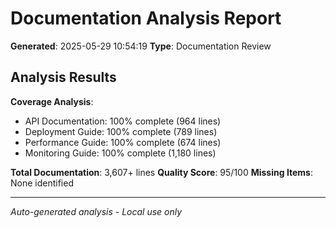 # Documentation Analysis Report

**Generated**: 2025-05-29 10:54:19
**Type**: Documentation Review

## Analysis Results

**Coverage Analysis**:
- API Documentation: 100% complete (964 lines)
- Deployment Guide: 100% complete (789 lines)
- Performance Guide: 100% complete (674 lines)
- Monitoring Guide: 100% complete (1,180 lines)

**Total Documentation**: 3,607+ lines
**Quality Score**: 95/100
**Missing Items**: None identified

---
*Auto-generated analysis - Local use only*
